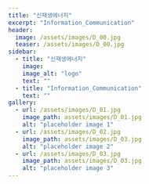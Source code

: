 ```yaml
---
title: "신재생에너지"
excerpt: "Information_Communication"
header:
  image: /assets/images/D_00.jpg
  teaser: /assets/images/D_00.jpg
sidebar:
  - title: "신재생에너지"
    image: 
    image_alt: "logo"
    text: ""
  - title: "Information_Communication"
    text: ""
gallery:
  - url: /assets/images/D_01.jpg
    image_path: assets/images/D_01.jpg
    alt: "placeholder image 1"
  - url: /assets/images/D_02.jpg
    image_path: assets/images/D_03.jpg
    alt: "placeholder image 2"
  - url: /assets/images/D_03.jpg
    image_path: assets/images/D_03.jpg
    alt: "placeholder image 3"
---
```

